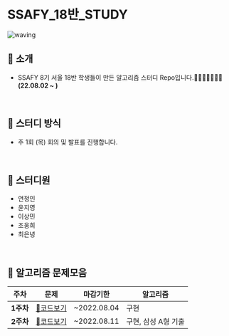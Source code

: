 # SSAFY_18반_STUDY
![waving](https://capsule-render.vercel.app/api?type=waving&height=200&text=Algorithm&fontAlign=70&fontAlignY=35&color=gradient)


## 📣 소개 
- SSAFY 8기 서울 18반 학생들이 만든 알고리즘 스터디 Repo입니다.🤸‍♀️🤸‍♂️🤸‍♀️🤸‍ **(22.08.02 ~ )**
<br/>

## 📝 스터디 방식
- 주 1회 (목) 회의 및 발표를 진행합니다.
<br/>

## 📝 스터디원
- 연정인
- 윤지영
- 이상민
- 조웅희
- 최은녕
<br/>

## 📁 알고리즘 문제모음 
|**주차**|**문제**|마감기한|알고리즘|
|-|-|-|-|
|**1주차**|[📃코드보기](https://github.com/yeonjungin/SSAFY_18_STUDY/tree/main/week1)|~2022.08.04|구현|
|**2주차**|[📃코드보기](https://github.com/yeonjungin/SSAFY_18_STUDY/tree/main/week2)|~2022.08.11|구현, 삼성 A형 기출|
<br/>
